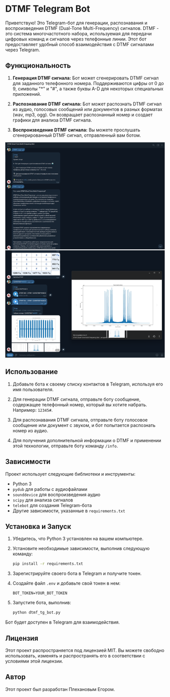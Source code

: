 # DTMF Telegram Bot
Приветствую! Это Telegram-бот для генерации, распознавания и воспроизведения DTMF (Dual-Tone Multi-Frequency) сигналов. DTMF - это система многочастотного набора, используемая для передачи цифровых команд и сигналов через телефонные линии. Этот бот предоставляет удобный способ взаимодействия с DTMF сигналами через Telegram.

## Функциональность

1. **Генерация DTMF сигнала:** Бот может сгенерировать DTMF сигнал для заданного телефонного номера. Поддерживаются цифры от 0 до 9, символы "*" и "#", а также буквы A-D для некоторых специальных приложений.

2. **Распознавание DTMF сигнала:** Бот может распознать DTMF сигнал из аудио, голосовых сообщений или документов в разных форматах (wav, mp3, ogg). Он возвращает распознанный номер и создает графики для анализа DTMF сигнала.

3. **Воспроизведение DTMF сигнала:** Вы можете прослушать сгенерированный DTMF сигнал, отправленный вам ботом.

![Функционал 1](src/screenshots/functional_1.png)
![Функционал 2](src/screenshots/functional_2.png)

## Использование

1. Добавьте бота к своему списку контактов в Telegram, используя его имя пользователя.

2. Для генерации DTMF сигнала, отправьте боту сообщение, содержащее телефонный номер, который вы хотите набрать. Например: `12345#`.

3. Для распознавания DTMF сигнала, отправьте боту голосовое сообщение или документ с звуком, и бот попытается распознать номер из аудио.

4. Для получения дополнительной информации о DTMF и применении этой технологии, отправьте боту команду `/info`.

## Зависимости

Проект использует следующие библиотеки и инструменты:

- Python 3
- `pydub` для работы с аудиофайлами
- `sounddevice` для воспроизведения аудио
- `scipy` для анализа сигналов
- `telebot` для создания Telegram-бота
- Другие зависимости, указанные в `requirements.txt`

## Установка и Запуск

1. Убедитесь, что Python 3 установлен на вашем компьютере.

2. Установите необходимые зависимости, выполнив следующую команду:

   ```bash
   pip install -r requirements.txt
   ```

3. Зарегистрируйте своего бота в Telegram и получите токен.

4. Создайте файл `.env` и добавьте свой токен в нем:

   ```plaintext
   BOT_TOKEN=YOUR_BOT_TOKEN
   ```

5. Запустите бота, выполнив:

   ```bash
   python dtmf_tg_bot.py
   ```

Бот будет доступен в Telegram для взаимодействия.

## Лицензия

Этот проект распространяется под лицензией MIT. Вы можете свободно использовать, изменять и распространять его в соответствии с условиями этой лицензии.

## Автор

Этот проект был разработан Плехановым Егором.

